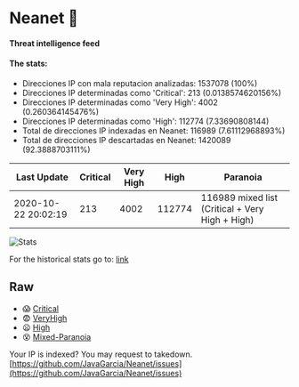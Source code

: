 # Neanet :hocho:
#### Threat intelligence feed
#### The stats:

- Direcciones IP con mala reputacion analizadas: 1537078 (100%)
- Direcciones IP determinadas como 'Critical':  213 (0.0138574620156%)
- Direcciones IP determinadas como 'Very High':  4002 (0.260364145476%)
- Direcciones IP determinadas como 'High':  112774 (7.33690808144)
- Total de direcciones IP indexadas en Neanet:  116989 (7.61112968893%)
- Total de direcciones IP descartadas en Neanet:  1420089 (92.3888703111%)

| Last Update | Critical | Very High | High | Paranoia |
| --- | --- | --- | --- | --- |
| 2020-10-22 20:02:19 | 213 | 4002 | 112774 | 116989 mixed list (Critical + Very High + High)|

![Stats](https://docs.google.com/spreadsheets/d/e/2PACX-1vSnaNMIXVabIpDJjufMlzH7poXnshF3mgd8Is1g9ytUEzVsP5my4Trn8f-xkoLLQ38xpL3HtmUexLo6/pubchart?oid=501124687&format=image)

For the historical stats go to: [link](/stats.csv)
## Raw
- :scream: [Critical](https://raw.githubusercontent.com/JavaGarcia/Neanet/master/blacklists/neanet_critical.txt)
- :fearful: [VeryHigh](https://raw.githubusercontent.com/JavaGarcia/Neanet/master/blacklists/neanet_veryHigh.txtt)
- :frowning: [High](https://raw.githubusercontent.com/JavaGarcia/Neanet/master/blacklists/neanet_high.txt)
- :dizzy_face: [Mixed-Paranoia](https://raw.githubusercontent.com/JavaGarcia/Neanet/master/blacklists/neanet_all.txt)


Your IP is indexed? You may request to takedown. [https://github.com/JavaGarcia/Neanet/issues](https://github.com/JavaGarcia/Neanet/issues)



























































































































































































































































































































































































































































































































































































































































































































































































































































































































































































































































































































































































































































































































































































































































































































































































































































